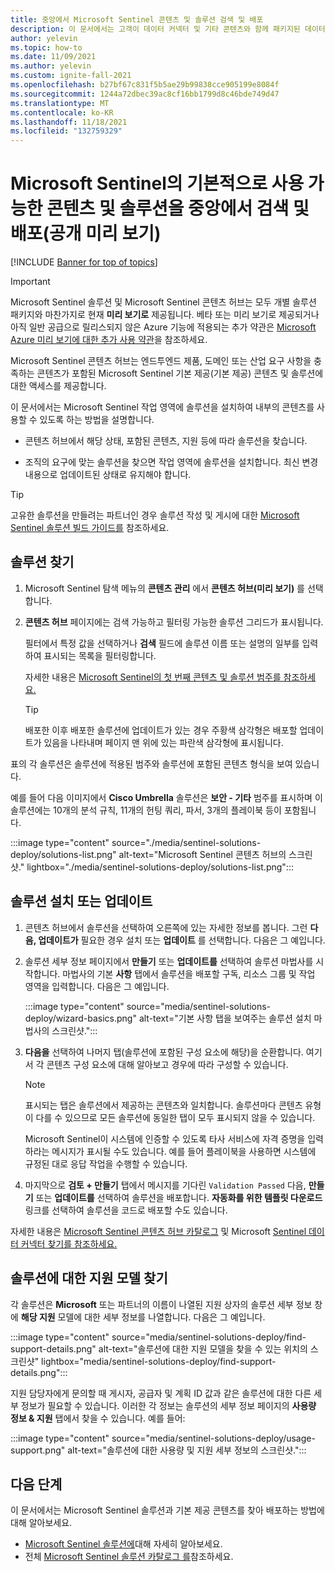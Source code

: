 ```yaml
---
title: 중앙에서 Microsoft Sentinel 콘텐츠 및 솔루션 검색 및 배포
description: 이 문서에서는 고객이 데이터 커넥터 및 기타 콘텐츠와 함께 패키지된 데이터 분석 도구를 쉽게 찾고 배포할 수 있는 방법을 보여줍니다.
author: yelevin
ms.topic: how-to
ms.date: 11/09/2021
ms.author: yelevin
ms.custom: ignite-fall-2021
ms.openlocfilehash: b27bf67c831f5b5ae29b99838cce905199e8084f
ms.sourcegitcommit: 1244a72dbec39ac8cf16bb1799d8c46bde749d47
ms.translationtype: MT
ms.contentlocale: ko-KR
ms.lasthandoff: 11/18/2021
ms.locfileid: "132759329"
---
```

# <a name="centrally-discover-and-deploy-microsoft-sentinel-out-of-the-box-content-and-solutions-public-preview"></a>Microsoft Sentinel의 기본적으로 사용 가능한 콘텐츠 및 솔루션을 중앙에서 검색 및 배포(공개 미리 보기)

[!INCLUDE [Banner for top of topics](./includes/banner.md)]

> [!IMPORTANT]
>
> Microsoft Sentinel 솔루션 및 Microsoft Sentinel 콘텐츠 허브는 모두 개별 솔루션 패키지와 마찬가지로 현재 **미리 보기로** 제공됩니다. 베타 또는 미리 보기로 제공되거나 아직 일반 공급으로 릴리스되지 않은 Azure 기능에 적용되는 추가 약관은 [Microsoft Azure 미리 보기에 대한 추가 사용 약관](https://azure.microsoft.com/support/legal/preview-supplemental-terms/)을 참조하세요.

Microsoft Sentinel 콘텐츠 허브는 엔드투엔드 제품, 도메인 또는 산업 요구 사항을 충족하는 콘텐츠가 포함된 Microsoft Sentinel 기본 제공(기본 제공) 콘텐츠 및 솔루션에 대한 액세스를 제공합니다.

이 문서에서는 Microsoft Sentinel 작업 영역에 솔루션을 설치하여 내부의 콘텐츠를 사용할 수 있도록 하는 방법을 설명합니다.

- 콘텐츠 허브에서 해당 상태, 포함된 콘텐츠, 지원 등에 따라 솔루션을 찾습니다.

- 조직의 요구에 맞는 솔루션을 찾으면 작업 영역에 솔루션을 설치합니다. 최신 변경 내용으로 업데이트된 상태로 유지해야 합니다.

> [!TIP]
> 고유한 솔루션을 만들려는 파트너인 경우 솔루션 작성 및 게시에 대한 [Microsoft Sentinel 솔루션 빌드 가이드를](https://aka.ms/sentinelsolutionsbuildguide) 참조하세요.
>
## <a name="find-a-solution"></a>솔루션 찾기

1. Microsoft Sentinel 탐색 메뉴의 **콘텐츠 관리** 에서 **콘텐츠 허브(미리 보기)** 를 선택합니다.

1. **콘텐츠 허브** 페이지에는 검색 가능하고 필터링 가능한 솔루션 그리드가 표시됩니다.

    필터에서 특정 값을 선택하거나 **검색** 필드에 솔루션 이름 또는 설명의 일부를 입력하여 표시되는 목록을 필터링합니다.

    자세한 내용은 [Microsoft Sentinel의 첫 번째 콘텐츠 및 솔루션 범주를 참조하세요.](sentinel-solutions.md#microsoft-sentinel-out-of-the-box-content-and-solution-categories)

    > [!TIP]
    > 배포한 이후 배포한 솔루션에 업데이트가 있는 경우 주황색 삼각형은 배포할 업데이트가 있음을 나타내며 페이지 맨 위에 있는 파란색 삼각형에 표시됩니다.
    >

표의 각 솔루션은 솔루션에 적용된 범주와 솔루션에 포함된 콘텐츠 형식을 보여 있습니다.

예를 들어 다음 이미지에서 **Cisco Umbrella** 솔루션은 **보안 - 기타** 범주를 표시하며 이 솔루션에는 10개의 분석 규칙, 11개의 헌팅 쿼리, 파서, 3개의 플레이북 등이 포함됩니다.

:::image type="content" source="./media/sentinel-solutions-deploy/solutions-list.png" alt-text="Microsoft Sentinel 콘텐츠 허브의 스크린샷." lightbox="./media/sentinel-solutions-deploy/solutions-list.png":::

## <a name="install-or-update-a-solution"></a>솔루션 설치 또는 업데이트

1. 콘텐츠 허브에서 솔루션을 선택하여 오른쪽에 있는 자세한 정보를 봅니다. 그런 **다음, 업데이트가** 필요한 경우 설치 또는 **업데이트** 를 선택합니다. 다음은 그 예입니다.

1. 솔루션 세부 정보 페이지에서 **만들기** 또는 **업데이트를** 선택하여 솔루션 마법사를 시작합니다. 마법사의 기본 **사항** 탭에서 솔루션을 배포할 구독, 리소스 그룹 및 작업 영역을 입력합니다. 다음은 그 예입니다.

    :::image type="content" source="media/sentinel-solutions-deploy/wizard-basics.png" alt-text="기본 사항 탭을 보여주는 솔루션 설치 마법사의 스크린샷.":::

1. **다음을** 선택하여 나머지 탭(솔루션에 포함된 구성 요소에 해당)을 순환합니다. 여기서 각 콘텐츠 구성 요소에 대해 알아보고 경우에 따라 구성할 수 있습니다.

    > [!NOTE]
    > 표시되는 탭은 솔루션에서 제공하는 콘텐츠와 일치합니다. 솔루션마다 콘텐츠 유형이 다를 수 있으므로 모든 솔루션에 동일한 탭이 모두 표시되지 않을 수 있습니다.
    >
    > Microsoft Sentinel이 시스템에 인증할 수 있도록 타사 서비스에 자격 증명을 입력하라는 메시지가 표시될 수도 있습니다. 예를 들어 플레이북을 사용하면 시스템에 규정된 대로 응답 작업을 수행할 수 있습니다.
    >

1. 마지막으로 **검토 + 만들기** 탭에서 메시지를 기다린 `Validation Passed` 다음, **만들기** 또는 **업데이트를** 선택하여 솔루션을 배포합니다. **자동화를 위한 템플릿 다운로드** 링크를 선택하여 솔루션을 코드로 배포할 수도 있습니다.

자세한 내용은 [Microsoft Sentinel 콘텐츠 허브 카탈로그](sentinel-solutions-catalog.md) 및 Microsoft [Sentinel 데이터 커넥터 찾기를 참조하세요.](data-connectors-reference.md)

## <a name="find-the-support-model-for-your-solution"></a>솔루션에 대한 지원 모델 찾기

각 솔루션은 **Microsoft** 또는 파트너의 이름이 나열된 지원 상자의 솔루션 세부 정보 창에 **해당 지원** 모델에 대한 세부 정보를 나열합니다. 다음은 그 예입니다.

:::image type="content" source="media/sentinel-solutions-deploy/find-support-details.png" alt-text="솔루션에 대한 지원 모델을 찾을 수 있는 위치의 스크린샷" lightbox="media/sentinel-solutions-deploy/find-support-details.png":::

지원 담당자에게 문의할 때 게시자, 공급자 및 계획 ID 값과 같은 솔루션에 대한 다른 세부 정보가 필요할 수 있습니다. 이러한 각 정보는 솔루션의 세부 정보 페이지의 **사용량 정보 & 지원** 탭에서 찾을 수 있습니다. 예를 들어:

:::image type="content" source="media/sentinel-solutions-deploy/usage-support.png" alt-text="솔루션에 대한 사용량 및 지원 세부 정보의 스크린샷.":::

## <a name="next-steps"></a>다음 단계

이 문서에서는 Microsoft Sentinel 솔루션과 기본 제공 콘텐츠를 찾아 배포하는 방법에 대해 알아보세요.

- [Microsoft Sentinel 솔루션에](sentinel-solutions.md)대해 자세히 알아보세요.
- 전체 [Microsoft Sentinel 솔루션 카탈로그 를](sentinel-solutions-catalog.md)참조하세요.
